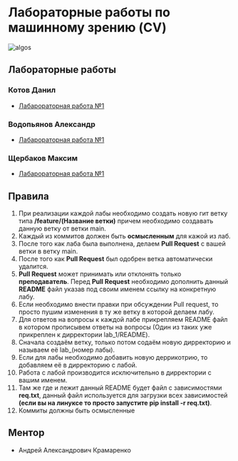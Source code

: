 
# Лабораторные работы по машинному зрению (CV)


![algos](https://media.giphy.com/media/3oKIPnAiaMCws8nOsE/giphy.gif?cid=790b761188jftg053cy8wcmpx2qjtc55dp66zl6n7wxjd752&ep=v1_gifs_search&rid=giphy.gif&ct=g)

## Лабораторные работы

### Котов Данил
- [Лабарораторная работа №1]()

### Водопьянов Александр
- [Лабарораторная работа №1]()

### Щербаков Максим
- [Лабарораторная работа №1]()

## Правила
1) При реализации каждой лабы необходимо создать новую гит ветку типа **/feature/(Название ветки)** причем необходимо создавать данную ветку от ветки main.
2) Каждый из коммитов должен быть **осмысленным** для кажой из лаб.
3) После того как лаба была выполнена, делаем **Pull Request** с вашей ветки в ветку main. 
4) После того как **Pull Request** был одобрен ветка автоматически удалится.
5) **Pull Request** может принимать или отклонять только **преподаватель**. Перед **Pull Request** необходимо дополнить данный **README** файл указав под своим именем ссылку на конкретную лабу.
6) Если необходимо внести правки при обсуждении Pull request, то просто пушим изменения в ту же ветку в которой делаем лабу.
7) Для ответов на вопросы к каждой лабе прикрепляем README файл в котором прописывем ответы на вопросы (Один из таких уже прикреплен к дирректории lab_1/README).
8) Сначала создаём ветку, только потом содаём новую дирректорию и называем её lab_(номер лабы).
9) Если для лабы необходимо добавить новую деррикотрию, то добавляем её в дирректорию с лабой.
10) Работа с лабой производится исключительно в дирректории с вашим именем.
11) Там же где и лежит данный README будет файл с зависимостями **req.txt**, данный файл используется для загрузки всех зависимостей **(если вы на линуксе то просто запустите pip install -r req.txt)**.
12) Коммиты должны быть осмысленные


## Ментор

- Андрей Александрович Крамаренко